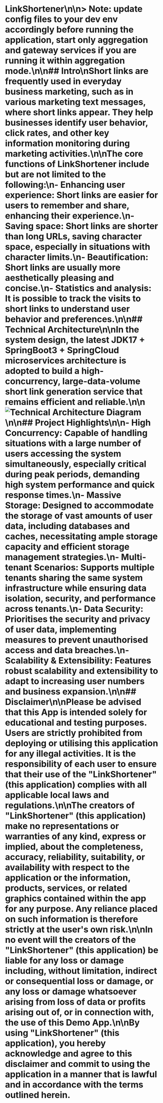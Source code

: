 # LinkShortener\n\n&gt; **Note**: update config files to your dev env accordingly before running the application, start only aggregation and gateway services if you are running it within aggregation mode.\n\n##  Intro\nShort links are frequently used in everyday business marketing, such as in various marketing text messages, where short links appear. They help businesses identify user behavior, click rates, and other key information monitoring during marketing activities.\n\nThe core functions of **LinkShortener**  include but are not limited to the following:\n- **Enhancing user experience**: Short links are easier for users to remember and share, enhancing their experience.\n- **Saving space**: Short links are shorter than long URLs, saving character space, especially in situations with character limits.\n- **Beautification**: Short links are usually more aesthetically pleasing and concise.\n- **Statistics and analysis**: It is possible to track the visits to short links to understand user behavior and preferences.\n\n## Technical Architecture\n\nIn the system design, the latest **JDK17 + SpringBoot3 + SpringCloud** microservices architecture is adopted to build a **high-concurrency, large-data-volume** short link generation service that remains efficient and reliable.\n\n![Technical Architecture Diagram](https://i.ibb.co/tszmCQX/diagram.png)\n\n## Project Highlights\n\n-   **High Concurrency**: Capable of handling situations with a large number of users accessing the system simultaneously, especially critical during peak periods, demanding high system performance and quick response times.\n-   **Massive Storage**: Designed to accommodate the storage of vast amounts of user data, including databases and caches, necessitating ample storage capacity and efficient storage management strategies.\n-   **Multi-tenant Scenarios**: Supports multiple tenants sharing the same system infrastructure while ensuring data isolation, security, and performance across tenants.\n-   **Data Security**: Prioritises the security and privacy of user data, implementing measures to prevent unauthorised access and data breaches.\n-   **Scalability &amp; Extensibility**: Features robust scalability and extensibility to adapt to increasing user numbers and business expansion.\n\n## Disclaimer\n\nPlease be advised that this App is intended solely for educational and testing purposes. Users are strictly prohibited from deploying or utilising this application for any illegal activities. It is the responsibility of each user to ensure that their use of the "LinkShortener" (this application) complies with all applicable local laws and regulations.\n\nThe creators of "LinkShortener" (this application) make no representations or warranties of any kind, express or implied, about the completeness, accuracy, reliability, suitability, or availability with respect to the application or the information, products, services, or related graphics contained within the app for any purpose. Any reliance placed on such information is therefore strictly at the user's own risk.\n\nIn no event will the creators of the "LinkShortener" (this application) be liable for any loss or damage including, without limitation, indirect or consequential loss or damage, or any loss or damage whatsoever arising from loss of data or profits arising out of, or in connection with, the use of this Demo App.\n\nBy using "LinkShortener" (this application), you hereby acknowledge and agree to this disclaimer and commit to using the application in a manner that is lawful and in accordance with the terms outlined herein.